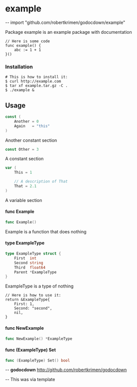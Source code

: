 # example
--
    import "github.com/robertkrimen/godocdown/example"

Package example is an example package with documentation

	// Here is some code
	func example() {
		abc := 1 + 1
	}()

### Installation

	# This is how to install it:
	$ curl http://example.com
	$ tar xf example.tar.gz -C .
	$ ./example &

## Usage

```go
const (
	Another = 0
	Again   = "this"
)
```
Another constant section

```go
const Other = 3
```
A constant section

```go
var (
	This = 1

	// A description of That
	That = 2.1
)
```
A variable section

#### func  Example

```go
func Example()
```
Example is a function that does nothing

#### type ExampleType

```go
type ExampleType struct {
	First  int
	Second string
	Third  float64
	Parent *ExampleType
}
```

ExampleType is a type of nothing

    // Here is how to use it:
    return &ExampleType{
    	First: 1,
    	Second: "second",
    	nil,
    }

#### func  NewExample

```go
func NewExample() *ExampleType
```

#### func (ExampleType) Set

```go
func (ExampleType) Set() bool
```

--
**godocdown** http://github.com/robertkrimen/godocdown

--
This was via template
